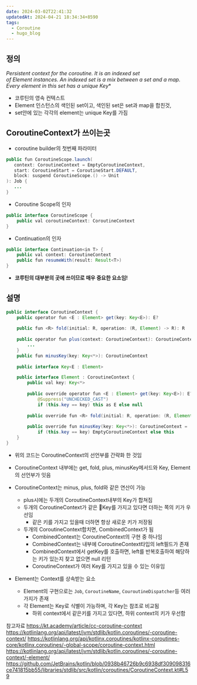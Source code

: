 ```yaml
---
date: 2024-03-02T22:41:32
updatedAt: 2024-04-21 18:34:34+8590
tags:
  - Coroutine
  - hugo_blog
---
```

## 정의
*Persistent context for the coroutine. It is an indexed set of Element instances. An indexed set is a mix between a set and a map. Every element in this set has a unique Key**
- 코루틴의 영속 컨텍스트
- Element 인스턴스의 색인된 set이고, 색인된 set은 set과 map을 합친것,
- set안에 있는 각각의 element는 unique Key를 가짐

## CoroutineContext가 쓰이는곳
- coroutine builder의 첫번째 파라미터
```java
public fun CoroutineScope.launch(
   context: CoroutineContext = EmptyCoroutineContext,
   start: CoroutineStart = CoroutineStart.DEFAULT,
   block: suspend CoroutineScope.() -> Unit
): Job {
   ...
}
```
- Coroutine Scope의 인자
```java
public interface CoroutineScope {
    public val coroutineContext: CoroutineContext
}
```
- Continuation의 인자
```java
public interface Continuation<in T> {
    public val context: CoroutineContext
    public fun resumeWith(result: Result<T>)
}
```
- **코루틴의 대부분의 곳에 쓰이므로 매우 중요한 요소임!**

## 설명
```java
public interface CoroutineContext {  
	public operator fun <E : Element> get(key: Key<E>): E?
	
	public fun <R> fold(initial: R, operation: (R, Element) -> R): R  
	
	public operator fun plus(context: CoroutineContext): CoroutineContext{
		...
	}
	public fun minusKey(key: Key<*>): CoroutineContext
    
    public interface Key<E : Element>  

	public interface Element : CoroutineContext {  
		public val key: Key<*>  
  
        public override operator fun <E : Element> get(key: Key<E>): E? =  
            @Suppress("UNCHECKED_CAST")  
            if (this.key == key) this as E else null  
  
        public override fun <R> fold(initial: R, operation: (R, Element) -> R): R =  operation(initial, this)  
  
        public override fun minusKey(key: Key<*>): CoroutineContext =  
            if (this.key == key) EmptyCoroutineContext else this  
    }  
}
```
- 위의 코드는 CoroutineContext의 선언부를 간략화 한 것임
- CoroutineContext 내부에는 get, fold, plus, minusKey메서드와 Key, Element의 선언부가 잇음
- CoroutineContext는 minus, plus, fold와 같은 연산이 가능
	- plus시에는 두개의 CoroutineContext내부의 Key가 합쳐짐
	- 두개의 CoroutineContext가 같은 Key를 가지고 있다면 더하는 쪽의 키가 우선임
		- 같은 키를 가지고 있을때 더하면 항상 새로운 키가 저장됨
	- 두개의 CoroutineContext합치면, CombinedContext가 됨
		- CombinedContext는 CoroutineContext의 구현 중 하나임
		- CombinedContext는 내부에 CoroutineContext타입의 left필드가 존재
		- CombinedContext에서 getKey를 호출하면, left를 반복호출하여 해당하는 키가 있는지 찾고 없으면 null 리턴
		- CoroutineContext가 여러 Key를 가지고 있을 수 있는 이유임

- Element는 Context를 상속받는 요소
	- Element의 구현으로는 `Job`, `CoroutineName`, `CouroutineDispatcher`등 여러가지가 존재
	- 각 Element는 Key로 식별이 가능하며, 각 Key는 참조로 비교됨
		- 하위 context에서 같은키를 가지고 있다면, 하위 context의 키가 우선함





참고자료
https://kt.academy/article/cc-coroutine-context
https://kotlinlang.org/api/latest/jvm/stdlib/kotlin.coroutines/-coroutine-context/
https://kotlinlang.org/api/kotlinx.coroutines/kotlinx-coroutines-core/kotlinx.coroutines/-global-scope/coroutine-context.html
https://kotlinlang.org/api/latest/jvm/stdlib/kotlin.coroutines/-coroutine-context/-element/
https://github.com/JetBrains/kotlin/blob/0938b46726b9c6938df309098316ce741815bb55/libraries/stdlib/src/kotlin/coroutines/CoroutineContext.kt#L59